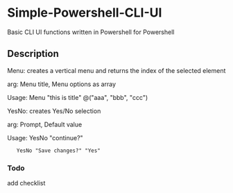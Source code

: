 # Simple-Powershell-CLI-UI
Basic CLI UI functions written in Powershell for Powershell

## Description
Menu: creates a vertical menu and returns the index of the selected element 

arg: Menu title, Menu options as array

Usage: Menu "this is title" @("aaa", "bbb", "ccc")


YesNo: creates Yes/No selection

arg: Prompt, Default value

Usage: YesNo "continue?"

       YesNo "Save changes?" "Yes"

### Todo
add checklist

